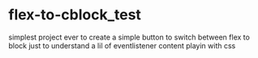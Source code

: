 # flex-to-cblock_test

simplest project ever to create a simple button to switch between flex to block just to understand a lil of eventlistener content playin with css
